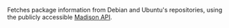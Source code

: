 Fetches package information from Debian and Ubuntu's repositories, using the publicly accessible [Madison API](http://qa.debian.org/madison.php).